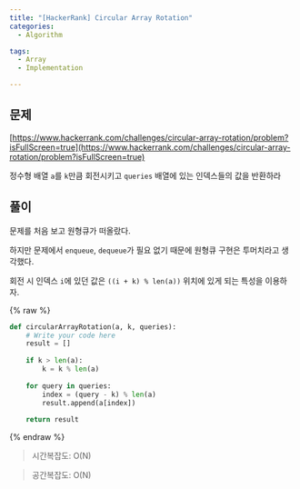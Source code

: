 ```yaml
---
title: "[HackerRank] Circular Array Rotation"
categories:
  - Algorithm

tags:
  - Array
  - Implementation

---
```



## 문제


[https://www.hackerrank.com/challenges/circular-array-rotation/problem?isFullScreen=true](https://www.hackerrank.com/challenges/circular-array-rotation/problem?isFullScreen=true)


정수형 배열 `a`를 `k`만큼 회전시키고 `queries` 배열에 있는 인덱스들의 값을 반환하라



## 풀이


문제를 처음 보고 원형큐가 떠올랐다. 


하지만 문제에서 `enqueue`, `dequeue`가 필요 없기 때문에 원형큐 구현은 투머치라고 생각했다.


회전 시 인덱스 `i`에 있던 값은 `((i + k) % len(a))` 위치에 있게 되는 특성을 이용하자.



{% raw %}
```python
def circularArrayRotation(a, k, queries):
    # Write your code here
    result = []
    
    if k > len(a):
        k = k % len(a)
        
    for query in queries:
        index = (query - k) % len(a)
        result.append(a[index])
    
    return result
```
{% endraw %}



> 시간복잡도: O(N)


> 공간복잡도: O(N)

